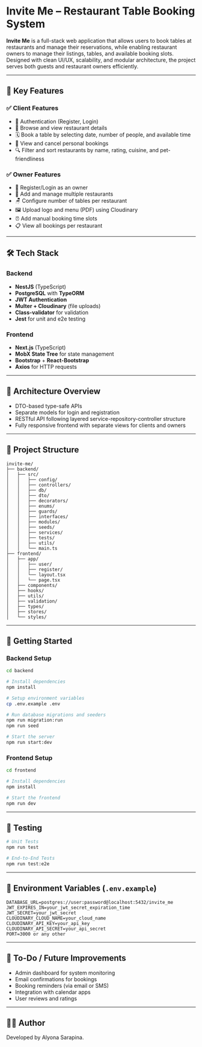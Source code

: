 # Invite Me – Restaurant Table Booking System

**Invite Me** is a full-stack web application that allows users to book tables at restaurants and manage their reservations, while enabling restaurant owners to manage their listings, tables, and available booking slots. Designed with clean UI/UX, scalability, and modular architecture, the project serves both guests and restaurant owners efficiently.

---

## 🌟 Key Features

### ✅ Client Features

- 🔐 Authentication (Register, Login)
- 📖 Browse and view restaurant details
- 🗓️ Book a table by selecting date, number of people, and available time
- 🧾 View and cancel personal bookings
- 🔍 Filter and sort restaurants by name, rating, cuisine, and pet-friendliness

### ✅ Owner Features

- 🔐 Register/Login as an owner
- 🏪 Add and manage multiple restaurants
- 🪑 Configure number of tables per restaurant
- 🖼 Upload logo and menu (PDF) using Cloudinary
- ⏰ Add manual booking time slots
- 📋 View all bookings per restaurant

---

## 🛠 Tech Stack

### Backend

- **NestJS** (TypeScript)
- **PostgreSQL** with **TypeORM**
- **JWT Authentication**
- **Multer + Cloudinary** (file uploads)
- **Class-validator** for validation
- **Jest** for unit and e2e testing

### Frontend

- **Next.js** (TypeScript)
- **MobX State Tree** for state management
- **Bootstrap** + **React-Bootstrap**
- **Axios** for HTTP requests

---

## 🧩 Architecture Overview

- DTO-based type-safe APIs
- Separate models for login and registration
- RESTful API following layered service-repository-controller structure
- Fully responsive frontend with separate views for clients and owners

---

## 📁 Project Structure

```
invite-me/
├── backend/
│   ├── src/
│   │   ├── config/
│   │   ├── controllers/
│   │   ├── db/
│   │   ├── dto/
│   │   ├── decorators/
│   │   ├── enums/
│   │   ├── guards/
│   │   ├── interfaces/
│   │   ├── modules/
│   │   ├── seeds/
│   │   ├── services/
│   │   ├── tests/
│   │   ├── utils/
│   │   └── main.ts
├── frontend/
│   ├── app/
│   │   ├── user/
│   │   ├── register/
│   │   └── layout.tsx
│   │   └── page.tsx
│   ├── components/
│   ├── hooks/
│   ├── utils/
│   ├── validation/
│   ├── types/
│   ├── stores/
│   └── styles/
```

---

## 🚀 Getting Started

### Backend Setup

```bash
cd backend

# Install dependencies
npm install

# Setup environment variables
cp .env.example .env

# Run database migrations and seeders
npm run migration:run
npm run seed

# Start the server
npm run start:dev
```

### Frontend Setup

```bash
cd frontend

# Install dependencies
npm install

# Start the frontend
npm run dev
```

---

## 🧪 Testing

```bash
# Unit Tests
npm run test

# End-to-End Tests
npm run test:e2e
```

---

## 🔐 Environment Variables (`.env.example`)

```env
DATABASE_URL=postgres://user:password@localhost:5432/invite_me
JWT_EXPIRES_IN=your_jwt_secret_expiration_time
JWT_SECRET=your_jwt_secret
CLOUDINARY_CLOUD_NAME=your_cloud_name
CLOUDINARY_API_KEY=your_api_key
CLOUDINARY_API_SECRET=your_api_secret
PORT=3000 or any other
```

---

## 📌 To-Do / Future Improvements

- Admin dashboard for system monitoring
- Email confirmations for bookings
- Booking reminders (via email or SMS)
- Integration with calendar apps
- User reviews and ratings

---

## 👨‍💻 Author

Developed by Alyona Sarapina.
